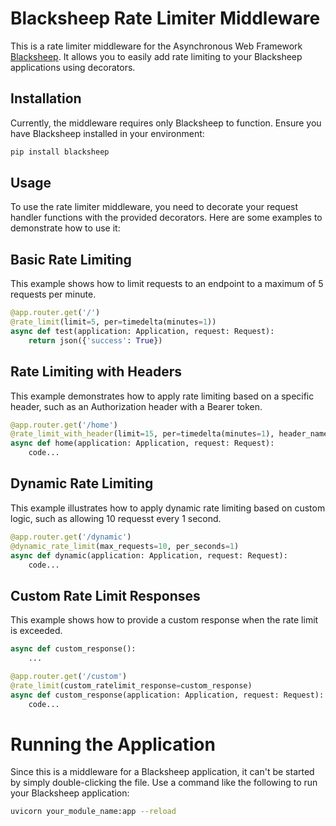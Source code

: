 # Blacksheep Rate Limiter Middleware

This is a rate limiter middleware for the Asynchronous Web Framework [Blacksheep](https://github.com/Neoteroi/BlackSheep). It allows you to easily add rate limiting to your Blacksheep applications using decorators.

## Installation

Currently, the middleware requires only Blacksheep to function. Ensure you have Blacksheep installed in your environment:

```bash
pip install blacksheep
```

## Usage
To use the rate limiter middleware, you need to decorate your request handler functions with the provided decorators. Here are some examples to demonstrate how to use it:

## Basic Rate Limiting
This example shows how to limit requests to an endpoint to a maximum of 5 requests per minute.
```python
@app.router.get('/')
@rate_limit(limit=5, per=timedelta(minutes=1))
async def test(application: Application, request: Request):
    return json({'success': True})
```

## Rate Limiting with Headers
This example demonstrates how to apply rate limiting based on a specific header, such as an Authorization header with a Bearer token.
```python
@app.router.get('/home')
@rate_limit_with_header(limit=15, per=timedelta(minutes=1), header_name="Authorization", header_value_regex=r'^Bearer\s.*')
async def home(application: Application, request: Request):
    code...
```

## Dynamic Rate Limiting
This example illustrates how to apply dynamic rate limiting based on custom logic, such as allowing 10 requesst every 1 second.
```python
@app.router.get('/dynamic')
@dynamic_rate_limit(max_requests=10, per_seconds=1)
async def dynamic(application: Application, request: Request):
    code...
```

## Custom Rate Limit Responses
This example shows how to provide a custom response when the rate limit is exceeded.
```python
async def custom_response():
    ...

@app.router.get('/custom')
@rate_limit(custom_ratelimit_response=custom_response)
async def custom_response(application: Application, request: Request):
    code...
```

# Running the Application
Since this is a middleware for a Blacksheep application, it can't be started by simply double-clicking the file. Use a command like the following to run your Blacksheep application:
```bash
uvicorn your_module_name:app --reload
```
